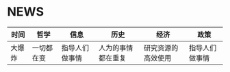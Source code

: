 # NEWS
| 时间 | 哲学 | 信息 | 历史 | 经济 | 政策 |
| -------- | -------- | -------- |-------- | -------- | -------- |
| 大爆炸     | 一切都在变     | 指导人们做事情     | 人为的事情都在重复     | 研究资源的高效使用     | 指导人们做事情     |
